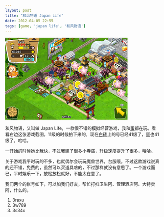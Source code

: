 ```yaml
---
layout: post
title: "和风物语 Japan Life"
date: 2012-04-05 22:55
tags: [game, 'japan life', '和风物语']
---
```


![和风物语](/assets/images/2012/04/japan-life-charles-level11.png "和风物语 天堂隔壁 level 11")

和风物语，又叫做 Japan Life，一款很不错的模拟经营游戏，我和[蛋][abby]都在玩。看看右边这张游戏截图，11级的时候拍下来的，现在[白砖](/2012/02/iphone4-04-11-08.html)上的号已经41级了，[蛋][abby]也41级了，哈哈。

一开始的时候她比我快，不过我建了很多小寺庙，升级速度提升了很多，哈哈。

关于游戏我平时玩的不多，也就偶尔会玩玩魔兽世界，台服哦。不过这款游戏说真的还不错，免费的，虽然可以买道具啥的，不过那样就没有意思了。一个游戏而已，平时娱乐一下，放松放松就好，不能太在意了。

我们两个的帐号如下，可以加我们好友，帮忙打扫卫生阿、管理酒店阿、大特卖阿，什么的。

 1. 3raxu
 2. 3w789
 3. 3s34x

[abby]: http://abby.beta4better.me/ "风吹过的夏天"
